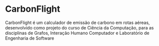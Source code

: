 # CarbonFlight
CarbonFlight é um calculador de emissão de carbono em rotas aéreas, desenvolvido como projeto do curso de Ciência da Computação, para as disciplinas de Grafos, Interação Humano Computador e Laboratório de Engenharia de Software
